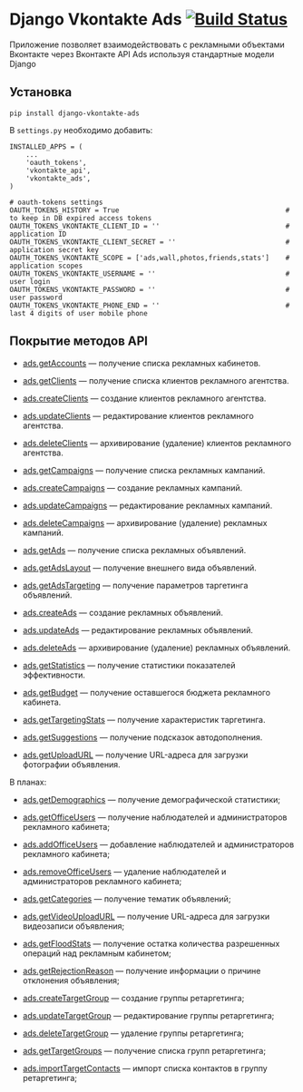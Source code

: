 Django Vkontakte Ads [![Build Status](https://travis-ci.org/ramusus/django-vkontakte-ads.png?branch=master)](https://travis-ci.org/ramusus/django-vkontakte-ads)
====================

Приложение позволяет взаимодействовать с рекламными объектами Вконтакте через Вконтакте API Ads используя стандартные модели Django

Установка
---------

    pip install django-vkontakte-ads

В `settings.py` необходимо добавить:

    INSTALLED_APPS = (
        ...
        'oauth_tokens',
        'vkontakte_api',
        'vkontakte_ads',
    )

    # oauth-tokens settings
    OAUTH_TOKENS_HISTORY = True                                         # to keep in DB expired access tokens
    OAUTH_TOKENS_VKONTAKTE_CLIENT_ID = ''                               # application ID
    OAUTH_TOKENS_VKONTAKTE_CLIENT_SECRET = ''                           # application secret key
    OAUTH_TOKENS_VKONTAKTE_SCOPE = ['ads,wall,photos,friends,stats']    # application scopes
    OAUTH_TOKENS_VKONTAKTE_USERNAME = ''                                # user login
    OAUTH_TOKENS_VKONTAKTE_PASSWORD = ''                                # user password
    OAUTH_TOKENS_VKONTAKTE_PHONE_END = ''                               # last 4 digits of user mobile phone

Покрытие методов API
--------------------

* [ads.getAccounts](https://vk.com/dev/ads.getAccounts) — получение списка рекламных кабинетов.
* [ads.getClients](http://vk.com/dev/ads.getClients) — получение списка клиентов рекламного агентства.
* [ads.createClients](http://vk.com/dev/ads.createClients) — создание клиентов рекламного агентства.
* [ads.updateClients](http://vk.com/dev/ads.updateClients) — редактирование клиентов рекламного агентства.
* [ads.deleteClients](http://vk.com/dev/ads.deleteClients) — архивирование (удаление) клиентов рекламного агентства.

* [ads.getCampaigns](http://vk.com/dev/ads.getCampaigns) — получение списка рекламных кампаний.
* [ads.createCampaigns](http://vk.com/dev/ads.createCampaigns) — создание рекламных кампаний.
* [ads.updateCampaigns](http://vk.com/dev/ads.updateCampaigns) — редактирование рекламных кампаний.
* [ads.deleteCampaigns](http://vk.com/dev/ads.deleteCampaigns) — архивирование (удаление) рекламных кампаний.

* [ads.getAds](http://vk.com/dev/ads.getAds) — получение списка рекламных объявлений.
* [ads.getAdsLayout](http://vk.com/dev/ads.getAdsLayout) — получение внешнего вида объявлений.
* [ads.getAdsTargeting](http://vk.com/dev/ads.getAdsTargeting) — получение параметров таргетинга объявлений.
* [ads.createAds](http://vk.com/dev/ads.createAds) — создание рекламных объявлений.
* [ads.updateAds](http://vk.com/dev/ads.updateAds) — редактирование рекламных объявлений.
* [ads.deleteAds](http://vk.com/dev/ads.deleteAds) — архивирование (удаление) рекламных объявлений.

* [ads.getStatistics](http://vk.com/dev/ads.getStatistics) — получение статистики показателей эффективности.
* [ads.getBudget](http://vk.com/dev/ads.getBudget) — получение оставшегося бюджета рекламного кабинета.

* [ads.getTargetingStats](http://vk.com/dev/ds.getTargetingStats) — получение характеристик таргетинга.
* [ads.getSuggestions](http://vk.com/dev/ads.getSuggestions) — получение подсказок автодополнения.
* [ads.getUploadURL](http://vk.com/dev/ads.getUploadURL) — получение URL-адреса для загрузки фотографии объявления.

В планах:

* [ads.getDemographics](http://vk.com/dev/ads.getDemographics) — получение демографической статистики;

* [ads.getOfficeUsers](http://vk.com/dev/ads.getOfficeUsers) — получение наблюдателей и администраторов рекламного кабинета;
* [ads.addOfficeUsers](http://vk.com/dev/ads.addOfficeUsers) — добавление наблюдателей и администраторов рекламного кабинета;
* [ads.removeOfficeUsers](http://vk.com/dev/ads.removeOfficeUsers) — удаление наблюдателей и администраторов рекламного кабинета;

* [ads.getCategories](http://vk.com/dev/ads.getCategories) — получение тематик объявлений;
* [ads.getVideoUploadURL](http://vk.com/dev/ads.getVideoUploadURL) — получение URL-адреса для загрузки видеозаписи объявления;
* [ads.getFloodStats](http://vk.com/dev/ads.getFloodStats) — получение остатка количества разрешенных операций над рекламным кабинетом;
* [ads.getRejectionReason](http://vk.com/dev/ads.getRejectionReason) — получение информации о причине отклонения объявления;

* [ads.createTargetGroup](http://vk.com/dev/ads.createTargetGroup) — создание группы ретаргетинга;
* [ads.updateTargetGroup](http://vk.com/dev/ads.updateTargetGroup) — редактирование группы ретаргетинга;
* [ads.deleteTargetGroup](http://vk.com/dev/ads.deleteTargetGroup) — удаление группы ретаргетинга;
* [ads.getTargetGroups](http://vk.com/dev/ads.getTargetGroups) — получение списка групп ретаргетинга;
* [ads.importTargetContacts](http://vk.com/dev/ads.importTargetContacts) — импорт списка контактов в группу ретаргетинга;
